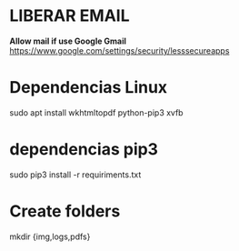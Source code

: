 # LIBERAR EMAIL 

**Allow mail if use Google Gmail**
https://www.google.com/settings/security/lesssecureapps

# Dependencias Linux
sudo apt install wkhtmltopdf python-pip3 xvfb

# dependencias pip3
sudo pip3 install -r requiriments.txt

# Create folders
mkdir {img,logs,pdfs}

